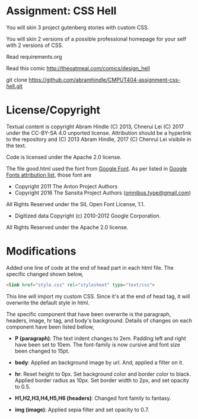 Assignment: CSS Hell
====================

You will skin 3 project gutenberg stories with custom CSS.

You will skin 2 versions of a possible professional homepage for your
self with 2 versions of CSS.

Read requirements.org

Read this comic http://theoatmeal.com/comics/design_hell

git clone https://github.com/abramhindle/CMPUT404-assignment-css-hell.git

License/Copyright
=================

Textual content is copyright Abram Hindle (C) 2013, Chnerui Lei (C) 2017 under the CC-BY-SA
4.0 unported license. Attribution should be a hyperlink to the
repository and (C) 2013 Abram Hindle, 2017 (C) Chenrui Lei visibile in the text.

Code is licensed under the Apache 2.0 license.

The file good.html used the font from [Google Font](https://fonts.google.com/). As per listed in [Google Fonts attribution list](https://fonts.google.com/attribution), those font are 

- Copyright 2011 The Anton Project Authors 
- Copyright 2016 The Sansita Project Authors (omnibus.type@gmail.com)

All Rights Reserved under the SIL Open Font License, 1.1.

- Digitized data Copyright (c) 2010-2012 Google Corporation.

All Rights Reserved under the Apache 2.0 license.

Modifications
=============

Added one line of code at the end of head part in each html file. The specific changed shown below,

```html
<link href="style.css" rel="stylesheet" type="text/css">
```

This line will import my custom CSS. Since it's at the end of head tag, it will overwrite the default style in html.

The specific component that have been overwrite is the paragraph, headers, image, hr tag, and body's background.  Details of changes on each component have been listed bellow,

- **P (paragraph)**:
    The text indent changes to 2em. Padding left and right have been set to 10em. The font-family is now cursive and font size been changed to 15pt.
    
- **body**:
    Applied an background image by url. And, applied a filter on it.
    
- **hr**:
    Reset height to 0px. Set background color and border color to black. Applied border radius as 10px. Set border width to 2px, and set opacity to 0.5.

- **H1,H2,H3,H4,H5,H6 (headers)**:
    Changed font family to fantasy.

- **img (image)**:
    Applied sepia filter and set opacity to 0.7.
    

